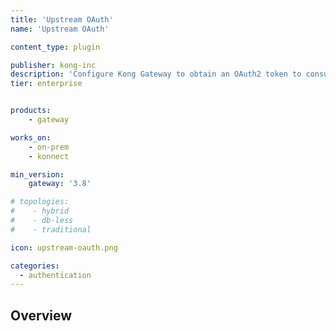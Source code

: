 ```yaml
---
title: 'Upstream OAuth'
name: 'Upstream OAuth'

content_type: plugin

publisher: kong-inc
description: 'Configure Kong Gateway to obtain an OAuth2 token to consume an upstream API'
tier: enterprise


products:
    - gateway

works_on:
    - on-prem
    - konnect

min_version:
    gateway: '3.8'

# topologies:
#    - hybrid
#    - db-less
#    - traditional

icon: upstream-oauth.png

categories:
  - authentication
---
```


## Overview
